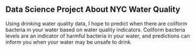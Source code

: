 ## Data Science Project About NYC Water Quality

Using drinking water quality data, I hope to predict when there are coliform bacteria in your water based on water quality indicators. 
Coliform bacteria levels are an indicator of harmful bacteria in your water, and predictions can inform you when your water may be unsafe to drink.
